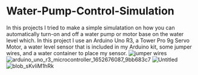 # Water-Pump-Control-Simulation
In this projects I tried to make a simple simulatation on how you can automatically turn-on and off a water pump or motor base on the water level which. In this project I use an Arduino Uno R3, a Tower Pro 9g Servo Motor, a water level sensor that is included in my Arduino kit, some jumper wires, and a water container to place my sensor. 
![jumper wires](https://github.com/daledalecious/Water-Pump-Control-Simulation/assets/110841890/10cb195a-4f52-4373-96fe-ca97ed6ca1af)
![arduino_uno_r3_microcontroller_1652676087_9bb683c7](https://github.com/daledalecious/Water-Pump-Control-Simulation/assets/110841890/0c75249d-eb07-4b25-9b8d-f0a50a9b116c)
![Untitled](https://github.com/daledalecious/Water-Pump-Control-Simulation/assets/110841890/9e8862d4-416a-4292-9ad8-644d2a273b54)
![blob_sKvliM1hRk](https://github.com/daledalecious/Water-Pump-Control-Simulation/assets/110841890/e967fc76-59f2-480d-ac71-5f97d3cbc17c)
